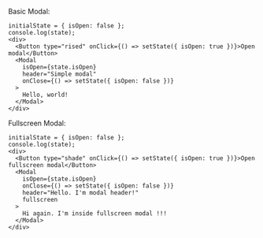 Basic Modal:

    initialState = { isOpen: false };
    console.log(state);
    <div>
      <Button type="rised" onClick={() => setState({ isOpen: true })}>Open modal</Button>
      <Modal
        isOpen={state.isOpen}
        header="Simple modal"
        onClose={() => setState({ isOpen: false })}
      >
        Hello, world!
      </Modal>
    </div>

Fullscreen Modal:

    initialState = { isOpen: false };
    console.log(state);
    <div>
      <Button type="shade" onClick={() => setState({ isOpen: true })}>Open fullscreen modal</Button>
      <Modal
        isOpen={state.isOpen}
        onClose={() => setState({ isOpen: false })}
        header="Hello. I'm modal header!"
        fullscreen
      >
        Hi again. I'm inside fullscreen modal !!!
      </Modal>
    </div>
